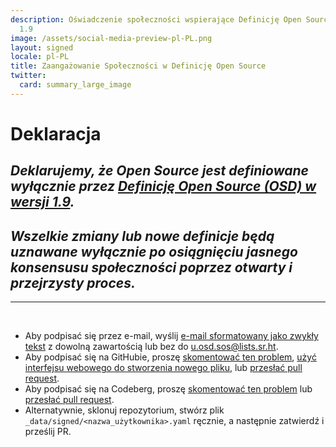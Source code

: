 ```yaml
---
description: Oświadczenie społeczności wspierające Definicję Open Source (OSD) w wersji
  1.9
image: /assets/social-media-preview-pl-PL.png
layout: signed
locale: pl-PL
title: Zaangażowanie Społeczności w Definicję Open Source
twitter:
  card: summary_large_image
---
```

# **Deklaracja**

## *Deklarujemy, że Open Source jest definiowane wyłącznie przez [Definicję Open Source (OSD) w wersji 1.9](https://opensourcedefinition.org/).*

## *Wszelkie zmiany lub nowe definicje będą uznawane wyłącznie po osiągnięciu jasnego konsensusu społeczności poprzez otwarty i przejrzysty proces.*

---
<br>

- Aby podpisać się przez e-mail, wyślij [e-mail sformatowany jako zwykły tekst](https://useplaintext.email/) z dowolną zawartością lub bez do [u.osd.sos@lists.sr.ht](mailto:u.osd.sos@lists.sr.ht).
- Aby podpisać się na GitHubie, proszę [skomentować ten problem](https://github.com/OpenSourceDefinition/sos/issues/1), [użyć interfejsu webowego do stworzenia nowego pliku](https://github.com/OpenSourceDefinition/sos/new/main/_data/signed), lub [przesłać pull request](https://github.com/OpenSourceDefinition/sos/pulls).
- Aby podpisać się na Codeberg, proszę [skomentować ten problem](https://codeberg.org/osd/sos/issues/1) lub [przesłać pull request](https://codeberg.org/osd/sos/pulls).
- Alternatywnie, sklonuj repozytorium, stwórz plik `_data/signed/<nazwa_użytkownika>.yaml` ręcznie, a następnie zatwierdź i prześlij PR.